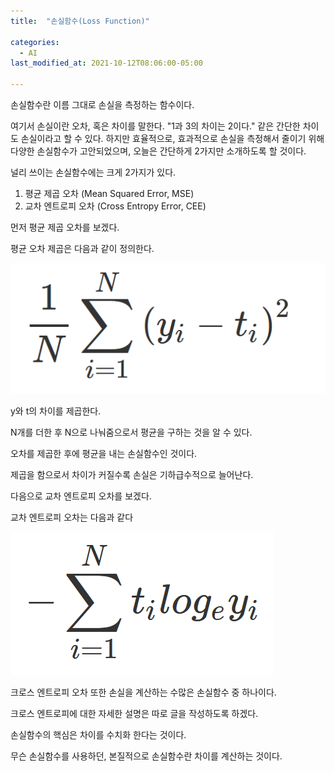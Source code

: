 ```yaml
---
title:  "손실함수(Loss Function)"

categories:
  - AI
last_modified_at: 2021-10-12T08:06:00-05:00

---
```



손실함수란 이름 그대로 손실을 측정하는 함수이다.

여기서 손실이란 오차, 혹은 차이를 말한다.
"1과 3의 차이는 2이다." 같은 간단한 차이도 손실이라고 할 수 있다.
하지만 효율적으로, 효과적으로 손실을 측정해서 줄이기 위해 다양한 손실함수가 고안되었으며,
오늘은 간단하게 2가지만 소개하도록 할 것이다.

널리 쓰이는 손실함수에는 크게 2가지가 있다.

1. 평균 제곱 오차 (Mean Squared Error, MSE)
2. 교차 엔트로피 오차 (Cross Entropy Error, CEE)

먼저 평균 제곱 오차를 보겠다.

평균 오차 제곱은 다음과 같이 정의한다.

![](/assets/image/loss_function/mse.png)

y와 t의 차이를 제곱한다.

N개를 더한 후 N으로 나눠줌으로서 평균을 구하는 것을 알 수 있다.

오차를 제곱한 후에 평균을 내는 손실함수인 것이다.

제곱을 함으로서 차이가 커질수록 손실은 기하급수적으로 늘어난다.



다음으로 교차 엔트로피 오차를 보겠다.

교차 엔트로피 오차는 다음과 같다

![](/assets/image/loss_function/cee.png)

크로스 엔트로피 오차 또한 손실을 계산하는 수많은 손실함수 중 하나이다.

크로스 엔트로피에 대한 자세한 설명은 따로 글을 작성하도록 하겠다.



손실함수의 핵심은 차이를 수치화 한다는 것이다.

무슨 손실함수를 사용하던, 본질적으로 손실함수란 차이를 계산하는 것이다.
